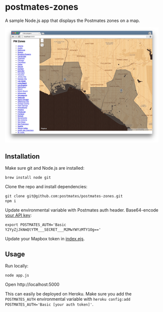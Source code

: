 # postmates-zones

A sample Node.js app that displays the Postmates zones on a map.

![Screenshot](/public/postmates-zones-screenshot.png)


## Installation

Make sure git and Node.js are installed:

    brew install node git

Clone the repo and install dependencies:

    git clone git@github.com:postmates/postmates-zones.git
    npm i

Update environmental variable with Postmates auth header. Base64-encode [your API key](https://postmates.com/developer/apikey):

    export POSTMATES_AUTH='Basic Y2YyZjJkNmQtYTM___SECRET___M2MwYWYzMTY1Og=='

Update your Mapbox token in [index.ejs](views/index.ejs#L24).

## Usage

Run locally:

    node app.js

Open http://localhost:5000

This can easily be deployed on Heroku. Make sure you add the `POSTMATES_AUTH` environmental variable with `heroku config:add POSTMATES_AUTH='Basic [your auth token]'`.
